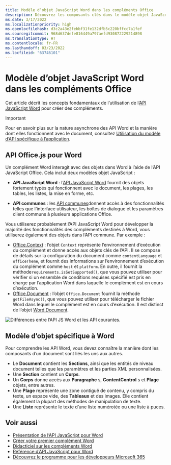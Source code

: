 ```yaml
---
title: Modèle d’objet JavaScript Word dans les compléments Office
description: Découvrez les composants clés dans le modèle objet JavaScript spécifique à Word.
ms.date: 3/17/2022
ms.localizationpriority: high
ms.openlocfilehash: d3c2a43e2febbf31fe132dfb5c220bffcc7a1fef
ms.sourcegitcommit: 968d637defe816449a797aefd930872229214898
ms.translationtype: HT
ms.contentlocale: fr-FR
ms.lasthandoff: 03/23/2022
ms.locfileid: "63746101"
---
```

# <a name="word-javascript-object-model-in-office-add-ins"></a>Modèle d’objet JavaScript Word dans les compléments Office

Cet article décrit les concepts fondamentaux de l’utilisation de l’[API JavaScript Word](../reference/overview/word-add-ins-reference-overview.md) pour créer des compléments.

> [!IMPORTANT]
> Pour en savoir plus sur la nature asynchrone des API Word et la manière dont elles fonctionnent avec le document, consultez [Utilisation du modèle d’API spécifique à l’application](../develop/application-specific-api-model.md).

## <a name="officejs-apis-for-word"></a>API Office.js pour Word

Un complément Word interagit avec des objets dans Word à l’aide de l’API JavaScript Office. Cela inclut deux modèles objet JavaScript :

* **API JavaScript Word** : l’[API JavaScript Word](/javascript/api/word) fournit des objets fortement typés qui fonctionnent avec le document, les plages, les tables, les listes, la mise en forme, etc.

* **API communes** : les [API communes](/javascript/api/office)donnent accès à des fonctionnalités telles que l’interface utilisateur, les boîtes de dialogue et les paramètres client communs à plusieurs applications Office.

Vous utiliserez probablement l’API JavaScript Word pour développer la majorité des fonctionnalités des compléments destinés à Word, vous utiliserez également des objets dans l’API commune. Par exemple :

* [Office.Context](/javascript/api/office/office.context) : l’objet `Context` représente l’environnement d’exécution du complément et donne accès aux objets clés de l’API. Il se compose de détails sur la configuration du document comme `contentLanguage` et `officeTheme`, et fournit des informations sur l’environnement d’exécution du complément comme `host` et `platform`. En outre, il fournit la méthode`requirements.isSetSupported()`, que vous pouvez utiliser pour vérifier si un ensemble de conditions requises spécifié est pris en charge par l’application Word dans laquelle le complément est en cours d’exécution.
* [Office.Document](/javascript/api/office/office.document) : l’objet `Office.Document` fournit la méthode `getFileAsync()`, que vous pouvez utiliser pour télécharger le fichier Word dans lequel le complément est en cours d’exécution. Il est distinct de l’objet [Word.Document](/javascript/api/word/word.document).

![Différences entre l’API JS Word et les API courantes.](../images/word-js-api-common-api.png)

## <a name="word-specific-object-model"></a>Modèle d’objet spécifique à Word

Pour comprendre les API Word, vous devez connaître la manière dont les composants d’un document sont liés les uns aux autres.

* Le **Document** contient les **Sections**, ainsi que les entités de niveau document telles que les paramètres et les parties XML personnalisées.
* Une **Section** contient un **Corps**.
* Un **Corps** donne accès aux **Paragraphe** s, **ContentControl** s et **Plage** objets, entre autres.
* Une **Plage** représente une zone contiguë de contenu, y compris du texte, un espace vide, des **Tableaux** et des images. Elle contient également la plupart des méthodes de manipulation de texte.
* Une **Liste** représente le texte d’une liste numérotée ou une liste à puces.

## <a name="see-also"></a>Voir aussi

- [Présentation de l’API JavaScript pour Word](../reference/overview/word-add-ins-reference-overview.md)
- [Créer votre premier complément Word](../quickstarts/word-quickstart.md)
- [Didacticiel sur les compléments Word](../tutorials/word-tutorial.md)
- [Référence d’API JavaScript pour Word](/javascript/api/word)
- [Découvrez le programme pour les développeurs Microsoft 365](https://developer.microsoft.com/microsoft-365/dev-program)
